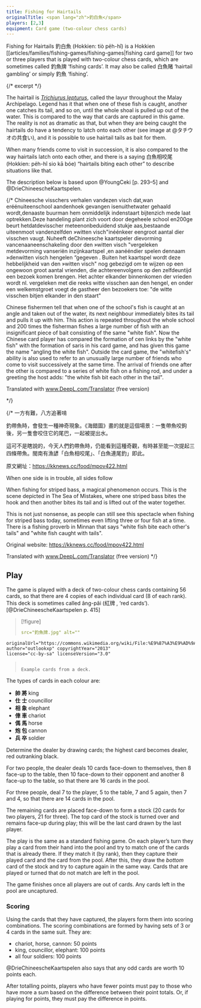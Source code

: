 ```yaml
---
title: Fishing for Hairtails
originalTitle: <span lang="zh">釣白魚</span>
players: [2,3]
equipment: Card game (two-colour chess cards)
---
```


<p class="lead">

Fishing for Hairtails <span lang="zh-Hant">釣白魚</span> (Hokkien: <span lang="nan-Latn">tiò pe̍h-hî</span>) is a Hokkien [[articles/families/fishing-games/fishing-games|fishing card game]] for two or three players that is played with two-colour chess cards, which are sometimes called <span lang="zh-Hant">釣魚牌</span> ‘fishing cards’.  It may also be called <span lang="zh-Hant">白魚賭</span> ‘hairtail gambling’ or simply <span lang="zh-Hant">釣魚</span> ‘fishing’.

</p>

{/* excerpt */}

The hairtail is [<cite>Trichiurus lepturus</cite>,](https://en.wikipedia.org/wiki/Largehead_hairtail) called the <span lang="ms">layur</span> throughout the Malay Archipelago. Legend has it that when one of these fish is caught, another one catches its tail, and so on, until the whole shoal is pulled up out of the water. This is compared to the way that cards are captured in this game. The reality is not as dramatic as that, but when they are being caught the hairtails do have a tendency to latch onto each other (see image at @タチウオの共食い), and it is possible to use hairtail tails as bait for them.

When many friends come to visit in succession, it is also compared to the way hairtails latch onto each other, and there is a saying <span lang="zh-Hant">白魚相咬尾</span> (Hokkien: <span lang="nan-Latn">pe̍h-hî sio kā bóe</span>) “hairtails biting each other” to describe situations like that.

The description below is based upon @YoungCeki [p. 293–5] and @DrieChineescheKaartspelen.

{/*
Chineesche visschers verhalen vandezen visch dat,wan eréénuiteenschool aandenhoek gevangen isenuithetwater gehaald wordt,denaaste buurman hem onmiddelijk indenstaart bijtenzich mede laat optrekken.Deze handeling plant zich voort door degeheele school en200ge beurt hetdatdevisscher meteenonbeduidend stukje aas,bestaande uiteenmoot vandenzelfden »witten visch"inéénkeer eengroot aantal dier visschen vaugt. Nuheeft deChineesche kaartspeler dievorming vancenaaneenschakeling door den »witten visch "vergeleken metdevorming vanseriën inzijnkaartspel ,en aanééndier spelen dennaam »denwitten visch hengelen “gegeven . Buiten het kaartspel wordt deze hebbelijkheid van den »witten visch" nog gebezigd om te wijzen op een ongewoon groot aantal vrienden, die achtereenvolgens op den zelfdeuntijd een bezoek komen brengen. Het achter elkander binnenkomen der vrieden wordt nl. vergeleken met die reeks witte visschen aan den hengel, en onder een welkemstgroet voegt de gastheer den bezoekers toe: "de witte visschen bitjen elkander in den staart"

Chinese fishermen tell that when one of the school's fish is caught at an angle and taken out of the water, its next neighbour immediately bites its tail and pulls it up with him. This action is repeated throughout the whole school and 200 times the fisherman fishes a large number of fish with an insignificant piece of bait consisting of the same "white fish". Now the Chinese card player has compared the formation of cen links by the "white fish" with the formation of saris in his card game, and has given this game the name "angling the white fish". Outside the card game, the "whitefish's" ability is also used to refer to an unusually large number of friends who come to visit successively at the same time. The arrival of friends one after the other is compared to a series of white fish on a fishing rod, and under a greeting the host adds: "the white fish bit each other in the tail".

Translated with www.DeepL.com/Translator (free version)

*/}

{/*
一方有難，八方追著啃

釣帶魚時，會發生一種神奇現象。《海錯圖》畫的就是這個場景：一隻帶魚咬鉤後，另一隻會咬住它的尾巴，一起被提出水。

這可不是瞎說的，今天人們釣帶魚時，仍能看到這種奇觀，有時甚至能一次提起三四條帶魚。閩南有漁諺「白魚相咬尾」、「白魚連尾釣」即此。

原文網址：https://kknews.cc/food/mpov422.html

When one side is in trouble, all sides follow

When fishing for striped bass, a magical phenomenon occurs. This is the scene depicted in The Sea of Mistakes, where one striped bass bites the hook and then another bites its tail and is lifted out of the water together.

This is not just nonsense, as people can still see this spectacle when fishing for striped bass today, sometimes even lifting three or four fish at a time. There is a fishing proverb in Minnan that says "white fish bite each other's tails" and "white fish caught with tails".

Original website: https://kknews.cc/food/mpov422.html

Translated with www.DeepL.com/Translator (free version)
*/}

## Play

The game is played with a deck of two-colour chess cards containing 56 cards, so that there are 4 copies of each individual card (8 of each rank). This deck is sometimes called <span lang="nan-Latn">âng-pâi</span> (<span lang="zh">紅牌
</span>, ‘red cards’).[@DrieChineescheKaartspelen p. 415]

> [!figure]
>
> ```yaml
> src="釣魚牌.jpg" alt="" 
    originalUrl="https://commons.wikimedia.org/wiki/File:%E9%87%A3%E9%AD%9A%E7%89%8C.png"
    author="outlookxp" copyrightYear="2013"
    license="cc-by-sa" licenseVersion="3.0" 
> ```
>
> Example cards from a deck.


The types of cards in each colour are:

<ul class="columnar">
<li><b><span lang="zh-Hant" class="red">帥</span> <span lang="zh-Hant">將</span></b> king</li>
<li><b><span lang="zh-Hant" class="red">仕</span> <span lang="zh-Hant">士</span></b> councillor</li>
<li><b><span lang="zh-Hant" class="red">相</span> <span lang="zh-Hant">象</span></b> elephant</li>
<li><b><span lang="zh-Hant" class="red">俥</span> <span lang="zh-Hant">車</span></b> chariot</li>
<li><b><span lang="zh-Hant" class="red">傌</span> <span lang="zh-Hant">馬</span></b> horse</li>
<li><b><span lang="zh-Hant" class="red">炮</span> <span lang="zh-Hant">包</span></b> cannon</li>
<li><b><span lang="zh-Hant" class="red">兵</span> <span lang="zh-Hant">卒</span></b> soldier</li>
</ul>

Determine the dealer by drawing cards; the highest card becomes dealer, red outranking black.

For two people, the dealer deals 10 cards face-down to themselves, then 8 face-up to the table, then 10 face-down to their opponent and another 8 face-up to the table, so that there are 16 cards in the pool.

For three people, deal 7 to the player, 5 to the table, 7 and 5 again, then 7 and 4, so that there are 14 cards in the pool.

The remaining cards are placed face-down to form a stock (20 cards for two players, 21 for three). The top card of the stock is turned over and remains face-up during play; this will be the last card drawn by the last player.

The play is the same as a standard fishing game. On each player’s turn they play a card from their hand into the pool and try to match one of the cards that is already there. If they match it (by rank), then they capture their played card and the card from the pool. After this, they draw the _bottom_ card of the stock and try to capture again in the same way. Cards that are played or turned that do not match are left in the pool.

The game finishes once all players are out of cards. Any cards left in the pool are uncaptured.

### Scoring

Using the cards that they have captured, the players form them into scoring combinations. The scoring combinations are formed by having sets of 3 or 4 cards in the same suit. They are:

- chariot, horse, cannon: 50 points
- king, councillor, elephant: 100 points
- all four soldiers: 100 points

@DrieChineescheKaartspelen also says that any odd cards are worth 10 points each.

After totalling points, players who have fewer points must pay to those who have more a sum based on the difference between their point totals. Or, if playing for points, they must pay the difference in points.

